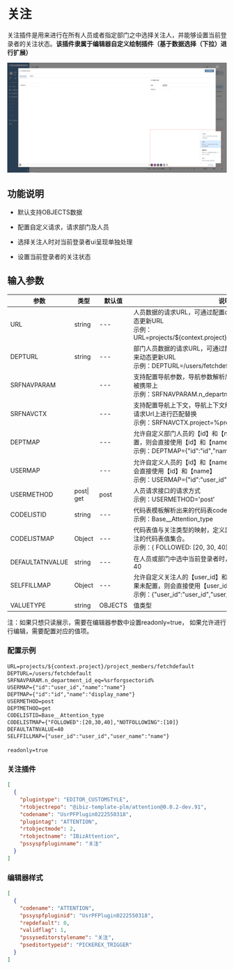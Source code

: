 # 关注

关注插件是用来进行在所有人员或者指定部门之中选择关注人，并能够设置当前登录者的关注状态。**该插件隶属于编辑器自定义绘制插件（基于数据选择（下拉）进行扩展）**

![image-20240119171538857](./public/assets/images/scene.png)


## 功能说明

- 默认支持OBJECTS数据

- 配置自定义请求，请求部门及人员

- 选择关注人时对当前登录者ui呈现单独处理

- 设置当前登录者的关注状态


## 输入参数

| 参数        | 类型       | 默认值 | 说明                                                         |
| ----------- | ---------- | ------ | ------------------------------------------------------------ |
| URL         | string     | ---    | 人员数据的请求URL，可通过配置${context.xxx}或者${data.xxx}来动态更新URL<br />示例：URL=projects/${context.project}/project_members/fetchdefault |
| DEPTURL     | string     | ---    | 部门人员数据的请求URL，可通过配置${context.xxx}或者${data.xxx}来动态更新URL<br />示例：DEPTURL=/users/fetchdefault |
| SRFNAVPARAM |            | ---    | 支持配置导航参数，导航参数解析后会在人员或者部门人员请求时被携带上<br />示例：SRFNAVPARAM.n_department_id_eq=%srforgsectorid%,<br/> |
| SRFNAVCTX   |            | ---    | 支持配置导航上下文，导航上下文解析后会在人员或者部门人员的请求Url上进行匹配替换<br />示例：SRFNAVCTX.project=%project% |
| DEPTMAP     |            | ---    | 允许自定义部门人员的【id】和【name】的映射字段，如果未配置，则会直接使用【id】和【name】<br />示例：DEPTMAP={"id":"id","name":"display_name"} |
| USERMAP     |            | ---    | 允许自定义人员的【id】和【name】的映射字段，如果未配置，则会直接使用【id】和【name】<br />示例：USERMAP={"id":"user_id","name":"name"} |
| USERMETHOD  | post\| get | post   | 人员请求接口的请求方式<br />示例：USERMETHOD='post'          |
| CODELISTID  | string      | ---   | 代码表模板解析出来的代码表codeName <br />示例：Base__Attention_type  |
| CODELISTMAP  | Object     | ---   | 代码表值与关注类型的映射，定义属于不关注的代码表值及属于关注的代码表值集合。<br />示例：{ FOLLOWED: [20, 30, 40], NOTFOLLOWING: [10] }  |
| DEFAULTATNVALUE  | string | ---   | 在人员或部门中选中当前登录者时，指定默认的关注类型。<br />40       |
| SELFFILLMAP  | Object     | ---   | 允许自定义关注人的【user_id】和【user_name】的映射字段，如果未配置，则会直接使用【user_id】和【name】<br />示例：{"user_id":"user_id","user_name":"name"}       |
| VALUETYPE   | string     | OBJECTS   | 值类型 |

注：如果只想只读展示，需要在编辑器参数中设置readonly=true， 如果允许进行行编辑，需要配置对应的值项。


### 配置示例

```
URL=projects/${context.project}/project_members/fetchdefault
DEPTURL=/users/fetchdefault
SRFNAVPARAM.n_department_id_eq=%srforgsectorid%
USERMAP={"id":"user_id","name":"name"}
DEPTMAP={"id":"id","name":"display_name"}
USERMETHOD=post
DEPTMETHOD=get
CODELISTID=Base__Attention_type
CODELISTMAP={"FOLLOWED":[20,30,40],"NOTFOLLOWING":[10]}
DEFAULTATNVALUE=40
SELFFILLMAP={"user_id":"user_id","user_name":"name"}

readonly=true
```

### 关注插件

```json
[
  {
    "plugintype": "EDITOR_CUSTOMSTYLE",
    "rtobjectrepo": "@ibiz-template-plm/attention@0.0.2-dev.91",
    "codename": "UsrPFPlugin0222550318",
    "plugintag": "ATTENTION",
    "rtobjectmode": 2,
    "rtobjectname": "IBizAttention",
    "pssyspfpluginname": "关注"
  }
]
```

### 编辑器样式

```json
[
  {
    "codename": "ATTENTION",
    "pssyspfpluginid": "UsrPFPlugin0222550318",
    "repdefault": 0,
    "validflag": 1,
    "pssyseditorstylename": "关注",
    "pseditortypeid": "PICKEREX_TRIGGER"
  }
]
```
